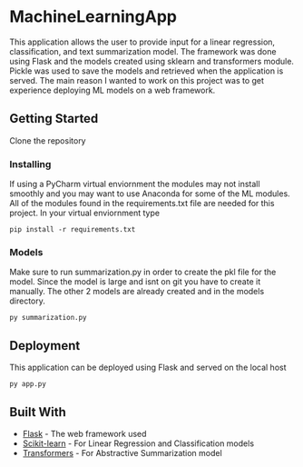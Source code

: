 # MachineLearningApp

This application allows the user to provide input for a linear regression, classification, and text summarization model. The framework was done using Flask and the models created using sklearn and transformers module. Pickle was used to save the models and retrieved when the application is served. The main reason I wanted to work on this project was to get experience deploying ML models on a web framework.

## Getting Started

Clone the repository

### Installing

If using a PyCharm virtual enviornment the modules may not install smoothly and you may want to use Anaconda for 
some of the ML modules. 
All of the modules found in the requirements.txt file are needed for this project. In your virtual enviornment type

```
pip install -r requirements.txt
```
### Models

Make sure to run summarization.py in order to create the pkl file for the model. Since the model is large and isnt
on git you have to create it manually. The other 2 models are already created and in the models directory.

```
py summarization.py
```

## Deployment

This application can be deployed using Flask and served on the local host

```
py app.py
```

## Built With

* [Flask](https://flask.palletsprojects.com/en/1.1.x/) - The web framework used
* [Scikit-learn](https://scikit-learn.org/stable/) - For Linear Regression and Classification models
* [Transformers](https://pypi.org/project/transformers/) - For Abstractive Summarization model
